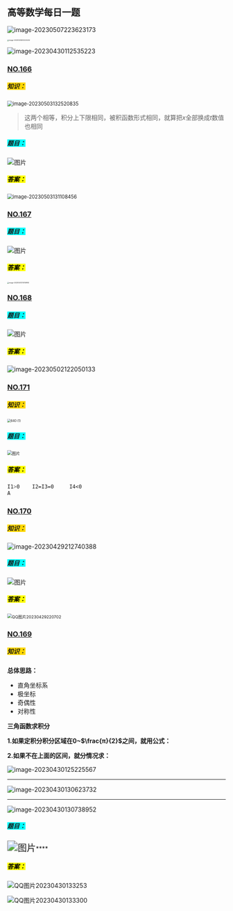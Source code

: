 ## **高等数学每日一题**

![image-20230507223623173](https://voyager0587.oss-cn-guangzhou.aliyuncs.com/%E7%AC%94%E8%AE%B0%E5%9B%BE%E7%89%87/202305072236208.png)

<img src="https://voyager0587.oss-cn-guangzhou.aliyuncs.com/%E7%AC%94%E8%AE%B0%E5%9B%BE%E7%89%87/202305082022770.png" alt="image-20230508202225204" style="zoom: 25%;" />

![image-20230430112535223](https://voyager0587.oss-cn-guangzhou.aliyuncs.com/%E7%AC%94%E8%AE%B0%E5%9B%BE%E7%89%87/202304301125297.png)















### <u>NO.166</u>

##### <span style="background-color:gold;"><b>知识：</b></span>

<img src="https://voyager0587.oss-cn-guangzhou.aliyuncs.com/%E7%AC%94%E8%AE%B0%E5%9B%BE%E7%89%87/202305031325881.png" alt="image-20230503132520835" style="zoom:80%;" />

> 这两个相等，积分上下限相同，被积函数形式相同，就算把$x$全部换成$t$数值也相同

##### <span style="background-color:#00FFFF;"><b>题目：</b></span>

![图片](https://voyager0587.oss-cn-guangzhou.aliyuncs.com/%E7%AC%94%E8%AE%B0%E5%9B%BE%E7%89%87/202305031311138.png)

##### <mark>答案：</mark>

<img src="https://voyager0587.oss-cn-guangzhou.aliyuncs.com/%E7%AC%94%E8%AE%B0%E5%9B%BE%E7%89%87/202305031311523.png" alt="image-20230503131108456" style="zoom: 80%;" />



### <u>NO.167</u>

##### <span style="background-color:#00FFFF;"><b>题目：</b></span>

![图片](https://voyager0587.oss-cn-guangzhou.aliyuncs.com/%E7%AC%94%E8%AE%B0%E5%9B%BE%E7%89%87/202305011606211.png)

##### <mark>答案：</mark>

<img src="https://voyager0587.oss-cn-guangzhou.aliyuncs.com/%E7%AC%94%E8%AE%B0%E5%9B%BE%E7%89%87/202305012157347.png" alt="image-20230501215749992" style="zoom:25%;" />



### <u>NO.168</u>

##### <span style="background-color:#00FFFF;"><b>题目：</b></span>

![图片](https://voyager0587.oss-cn-guangzhou.aliyuncs.com/%E7%AC%94%E8%AE%B0%E5%9B%BE%E7%89%87/202305021220561.png)



##### <mark>答案：</mark>

![image-20230502122050133](https://voyager0587.oss-cn-guangzhou.aliyuncs.com/%E7%AC%94%E8%AE%B0%E5%9B%BE%E7%89%87/202305021220178.png)



### <u>NO.171</u>

##### <span style="background-color:gold;"><b>知识：</b></span>





<img src="https://voyager0587.oss-cn-guangzhou.aliyuncs.com/%E7%AC%94%E8%AE%B0%E5%9B%BE%E7%89%87/202304292109996.png" alt="640 (1)" style="zoom: 50%;" />

##### <span style="background-color:#00FFFF;"><b>题目：</b></span>

<img src="https://mmbiz.qpic.cn/mmbiz_png/QVficiaYicXqN1ac8ia96RfQ7slVwpjpBp5WMG1rAZWlibQYt2X911G47x4ZXiahLI4vXMFfU4GPODbr07HOPeT1QCsQ/640?wx_fmt=png&wxfrom=5&wx_lazy=1&wx_co=1" alt="图片" style="zoom: 67%;" />

##### <mark>答案：</mark>

```CSS
I1>0	I2=I3=0		I4<0
A
```

### <u>NO.170</u>

##### <span style="background-color:gold;"><b>知识：</b></span>

![image-20230429212740388](https://voyager0587.oss-cn-guangzhou.aliyuncs.com/%E7%AC%94%E8%AE%B0%E5%9B%BE%E7%89%87/202304292127438.png)

##### <span style="background-color:#00FFFF;"><b>题目：</b></span>

![图片](https://voyager0587.oss-cn-guangzhou.aliyuncs.com/%E7%AC%94%E8%AE%B0%E5%9B%BE%E7%89%87/202304292116336.png)

##### <mark>答案：</mark>





<img src="https://voyager0587.oss-cn-guangzhou.aliyuncs.com/%E7%AC%94%E8%AE%B0%E5%9B%BE%E7%89%87/202304292207431.jpg" alt="QQ图片20230429220702" style="zoom:67%;" />

### <u>NO.169</u>

##### <span style="background-color:gold;"><b>知识：</b></span>

**总体思路：**

- 直角坐标系
- 极坐标
- 奇偶性
- 对称性

**三角函数求积分**

**1.如果定积分积分区域在0~$\frac{π}{2}$之间，就用公式：**

**2.如果不在上面的区间，就分情况求：**

![image-20230430125225567](https://voyager0587.oss-cn-guangzhou.aliyuncs.com/%E7%AC%94%E8%AE%B0%E5%9B%BE%E7%89%87/202304301252609.png)

-----



![image-20230430130623732](https://voyager0587.oss-cn-guangzhou.aliyuncs.com/%E7%AC%94%E8%AE%B0%E5%9B%BE%E7%89%87/202304301306787.png)

---

![image-20230430130738952](https://voyager0587.oss-cn-guangzhou.aliyuncs.com/%E7%AC%94%E8%AE%B0%E5%9B%BE%E7%89%87/202304301307047.png)

##### <span style="background-color:#00FFFF;"><b>题目：</b></span>

<img src="https://mmbiz.qpic.cn/mmbiz_png/QVficiaYicXqN1o5tkdpcpHPx86EDWRf3hBaT75HAfPgJ02QtOH02JFck2J4QEfhWbCAhpnTXiccvCZCeoy6xXo1OQ/640?wx_fmt=png&wxfrom=5&wx_lazy=1&wx_co=1" alt="图片" style="zoom:150%;" />****

##### <mark>答案：</mark>

![QQ图片20230430133253](https://voyager0587.oss-cn-guangzhou.aliyuncs.com/%E7%AC%94%E8%AE%B0%E5%9B%BE%E7%89%87/202304301333499.jpg)





![QQ图片20230430133300](https://voyager0587.oss-cn-guangzhou.aliyuncs.com/%E7%AC%94%E8%AE%B0%E5%9B%BE%E7%89%87/202304301333679.jpg)
